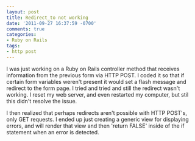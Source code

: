 ```yaml
---
layout: post
title: Redirect_to not working
date: '2011-09-27 16:37:59 -0700'
comments: true
categories:
- Ruby on Rails
tags:
- http post
---
```


I was just working on a Ruby on Rails controller method that receives
information from the previous form via HTTP POST. I coded it so that if
certain form variables weren't present it would set a flash message and
redirect to the form page. I tried and tried and still the redirect wasn't
working. I reset my web server, and even restarted my computer, but stil this
didn't resolve the issue.

I then realized that perhaps redirects aren't possible with HTTP POST's, only
GET requests. I ended up just creating a generic view for displaying errors,
and will render that view and then 'return FALSE' inside of the if statement
when an error is detected.
